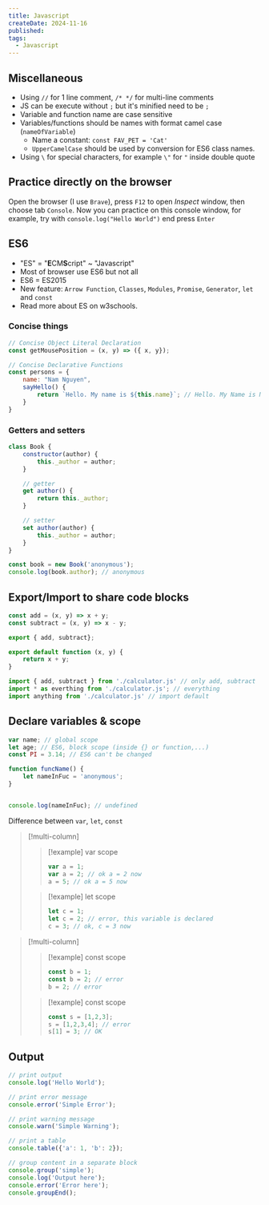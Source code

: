 ```yaml
---
title: Javascript
createDate: 2024-11-16
published: 
tags:
  - Javascript
---
```

## Miscellaneous
- Using `//` for 1 line comment, `/* */` for multi-line comments
- JS can be execute without `;` but it's minified need to be `;`
- Variable and function name are case sensitive
- Variables/functions should be names with format camel case (`nameOfVariable`)
	- Name a constant: `const FAV_PET = 'Cat'`
	- `UpperCamelCase` should be used by conversion for ES6 class names.
- Using `\` for special characters, for example `\"` for `"` inside double quote
## Practice directly on the browser
Open the browser (I use `Brave`), press `F12` to open *Inspect* window, then choose tab `Console`. Now you can practice on this console window, for example, try with `console.log("Hello World")` end press `Enter`
## ES6
- "ES" = "**E**CM**S**cript" ~ "Javascript"
- Most of browser use ES6 but not all
- ES6 = ES2015
- New feature: `Arrow Function`, `Classes`, `Modules`, `Promise`, `Generator`, `let` and `const`
- Read more about ES on w3schools.
### Concise things
```js title="main.js"
// Concise Object Literal Declaration
const getMousePosition = (x, y) => ({ x, y});
```

```js title="main.js"
// Concise Declarative Functions
const persons = {
	name: "Nam Nguyen",
	sayHello() {
		return `Hello. My name is ${this.name}`; // Hello. My Name is Nam Nguyen
	}
}
```

### Getters and setters
```js title="main.js"
class Book {
	constructor(author) {
		this._author = author;
	}

	// getter
	get author() {
		return this._author;
	}

	// setter
	set author(author) {
		this._author = author;
	}
}

const book = new Book('anonymous');
console.log(book.author); // anonymous
```

## Export/Import to share code blocks
```js title="calculator.js"
const add = (x, y) => x + y;
const subtract = (x, y) => x - y;

export { add, subtract};

export default function (x, y) {
	return x + y;
}
```

```js title="main.js"
import { add, subtract } from './calculator.js' // only add, subtract
import * as everthing from './calculator.js'; // everything
import anything from './calculator.js' // import default
```

## Declare variables & scope
```js title="main.js"
var name; // global scope
let age; // ES6, block scope (inside {} or function,...)
const PI = 3.14; // ES6 can't be changed
```

```js title="main.js"
function funcName() {
	let nameInFuc = 'anonymous'; 
}


console.log(nameInFuc); // undefined

```
Difference between `var`, `let`, `const`

> [!multi-column]
> 
>> [!example] var scope
>> ```js
>> var a = 1;
>> var a = 2; // ok a = 2 now
>> a = 5; // ok a = 5 now
>>```
>
>> [!example] let scope
>> ```js
>> let c = 1;
>> let c = 2; // error, this variable is declared
>> c = 3; // ok, c = 3 now
>> ```

> [!multi-column]
> 
>> [!example] const scope
>> ```js
>> const b = 1;
>> const b = 2; // error
>> b = 2; // error
>>```
>
>> [!example] const scope
>> ```js
>> const s = [1,2,3];
>> s = [1,2,3,4]; // error
>> s[1] = 3; // OK
>> ```

## Output
```js
// print output
console.log('Hello World');

// print error message
console.error('Simple Error');

// print warning message
console.warn('Simple Warning');

// print a table
console.table({'a': 1, 'b': 2});

// group content in a separate block
console.group('simple');
console.log('Output here');
console.error('Error here');
console.groupEnd();
```


